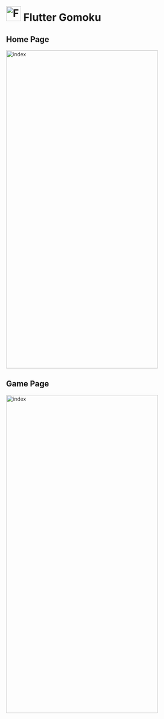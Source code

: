  # <img src="https://flutter.io/images/flutter-mark-square-100.png" alt="Flutter" width="40" height="40" /> Flutter Gomoku

## Home Page
<img src="https://github.com/KnoveZ/flutter_gomoku/blob/master/images/1.jpg?raw=true" alt="index" width="411" height="860"/>

## Game Page
<img src="https://github.com/KnoveZ/flutter_gomoku/blob/master/images/2.jpg?raw=true" alt="index" width="411" height="860"/>